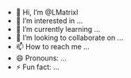 - 👋 Hi, I’m @LMatrixl
- 👀 I’m interested in ...
- 🌱 I’m currently learning ...
- 💞️ I’m looking to collaborate on ...
- 📫 How to reach me ...
- 😄 Pronouns: ...
- ⚡ Fun fact: ...

<!---
LMatrixl/LMatrixl is a ✨ special ✨ repository because its `README.md` (this file) appears on your GitHub profile.
You can click the Preview link to take a look at your changes.
--->
